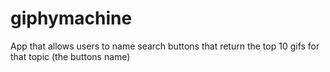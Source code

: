 # giphymachine
App that allows users to name search buttons that return the top 10 gifs for that topic (the buttons name)
